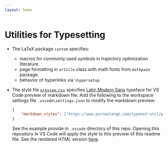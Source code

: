 ```yaml
---
layout: home
---
```


# Utilities for Typesetting

- The LaTeX package `custom` specifies:
  - macros for commonly used symbols in trajectory optimization literature. 
  - page formatting in `article` class with math fonts from `mathpazo` package.
  - behavior of hyperlinks via `\hypersetup`.
  
- The style file [`preview.css`](preview.css) specifies [Latin Modern Sans](https://tug.org/FontCatalogue/latinmodernroman/) typeface for VS Code preview of markdown file. Add the following to the workspace settings file `.vscode\settings.json` to modify the markdown preview:
  ```json
  {
      "markdown.styles": ["https://www.purnaelango.com/typeset-util/preview.css"]
  }
  ```
  See the example provide in `.vscode` directory of this repo. Opening this repository in VS Code will apply the style to this preview of this readme file. See the rendered HTML version [here](README.html).
